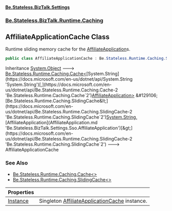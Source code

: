 #### [Be.Stateless.BizTalk.Settings](README.md 'README')
### [Be.Stateless.BizTalk.Runtime.Caching](Be.Stateless.BizTalk.Runtime.Caching.md 'Be.Stateless.BizTalk.Runtime.Caching')

## AffiliateApplicationCache Class

Runtime sliding memory cache for the [AffiliateApplication](AffiliateApplication.md 'Be.Stateless.BizTalk.Settings.Sso.AffiliateApplication')s.

```csharp
public class AffiliateApplicationCache : Be.Stateless.Runtime.Caching.SlidingCache<string, Be.Stateless.BizTalk.Settings.Sso.AffiliateApplication>
```

Inheritance [System.Object](https://docs.microsoft.com/en-us/dotnet/api/System.Object 'System.Object') &#129106; [Be.Stateless.Runtime.Caching.Cache&lt;](https://docs.microsoft.com/en-us/dotnet/api/Be.Stateless.Runtime.Caching.Cache-2 'Be.Stateless.Runtime.Caching.Cache`2')[System.String](https://docs.microsoft.com/en-us/dotnet/api/System.String 'System.String')[,](https://docs.microsoft.com/en-us/dotnet/api/Be.Stateless.Runtime.Caching.Cache-2 'Be.Stateless.Runtime.Caching.Cache`2')[AffiliateApplication](AffiliateApplication.md 'Be.Stateless.BizTalk.Settings.Sso.AffiliateApplication')[&gt;](https://docs.microsoft.com/en-us/dotnet/api/Be.Stateless.Runtime.Caching.Cache-2 'Be.Stateless.Runtime.Caching.Cache`2') &#129106; [Be.Stateless.Runtime.Caching.SlidingCache&lt;](https://docs.microsoft.com/en-us/dotnet/api/Be.Stateless.Runtime.Caching.SlidingCache-2 'Be.Stateless.Runtime.Caching.SlidingCache`2')[System.String](https://docs.microsoft.com/en-us/dotnet/api/System.String 'System.String')[,](https://docs.microsoft.com/en-us/dotnet/api/Be.Stateless.Runtime.Caching.SlidingCache-2 'Be.Stateless.Runtime.Caching.SlidingCache`2')[AffiliateApplication](AffiliateApplication.md 'Be.Stateless.BizTalk.Settings.Sso.AffiliateApplication')[&gt;](https://docs.microsoft.com/en-us/dotnet/api/Be.Stateless.Runtime.Caching.SlidingCache-2 'Be.Stateless.Runtime.Caching.SlidingCache`2') &#129106; AffiliateApplicationCache

### See Also
- [Be.Stateless.Runtime.Caching.Cache&lt;&gt;](https://docs.microsoft.com/en-us/dotnet/api/Be.Stateless.Runtime.Caching.Cache-2 'Be.Stateless.Runtime.Caching.Cache`2')
- [Be.Stateless.Runtime.Caching.SlidingCache&lt;&gt;](https://docs.microsoft.com/en-us/dotnet/api/Be.Stateless.Runtime.Caching.SlidingCache-2 'Be.Stateless.Runtime.Caching.SlidingCache`2')

| Properties | |
| :--- | :--- |
| [Instance](AffiliateApplicationCache.Instance.md 'Be.Stateless.BizTalk.Runtime.Caching.AffiliateApplicationCache.Instance') | Singleton [AffiliateApplicationCache](AffiliateApplicationCache.md 'Be.Stateless.BizTalk.Runtime.Caching.AffiliateApplicationCache') instance. |
